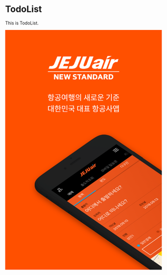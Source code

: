 # TodoList
This is TodoList.

![Alt text](https://github.com/LucasDev86/resume/blob/master/images/android_0.png)


